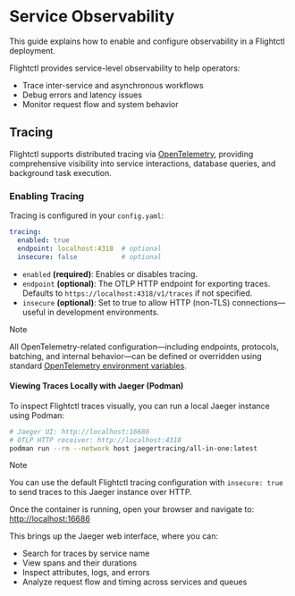 # Service Observability

This guide explains how to enable and configure observability in a Flightctl deployment.

Flightctl provides service-level observability to help operators:

- Trace inter-service and asynchronous workflows
- Debug errors and latency issues
- Monitor request flow and system behavior

## Tracing

Flightctl supports distributed tracing via [OpenTelemetry](https://opentelemetry.io/), providing comprehensive visibility into service interactions, database queries, and background task execution.

### Enabling Tracing

Tracing is configured in your `config.yaml`:

```yaml
tracing:
  enabled: true
  endpoint: localhost:4318  # optional
  insecure: false           # optional
```

- `enabled` **(required)**: Enables or disables tracing.
- `endpoint` **(optional)**: The OTLP HTTP endpoint for exporting traces. Defaults to `https://localhost:4318/v1/traces` if not specified.
- `insecure` **(optional)**: Set to true to allow HTTP (non-TLS) connections—useful in development environments.

> [!NOTE]
> All OpenTelemetry-related configuration—including endpoints, protocols, batching, and internal behavior—can be defined or overridden using standard [OpenTelemetry environment variables](https://github.com/open-telemetry/opentelemetry-specification/blob/main/specification/protocol/exporter.md).

#### Viewing Traces Locally with Jaeger (Podman)

To inspect Flightctl traces visually, you can run a local Jaeger instance using Podman:

```bash
# Jaeger UI: http://localhost:16686
# OTLP HTTP receiver: http://localhost:4318
podman run --rm --network host jaegertracing/all-in-one:latest
```

> [!NOTE]
> You can use the default Flightctl tracing configuration with `insecure: true` to send traces to this Jaeger instance over HTTP.

Once the container is running, open your browser and navigate to: <http://localhost:16686>

This brings up the Jaeger web interface, where you can:

- Search for traces by service name
- View spans and their durations
- Inspect attributes, logs, and errors
- Analyze request flow and timing across services and queues
